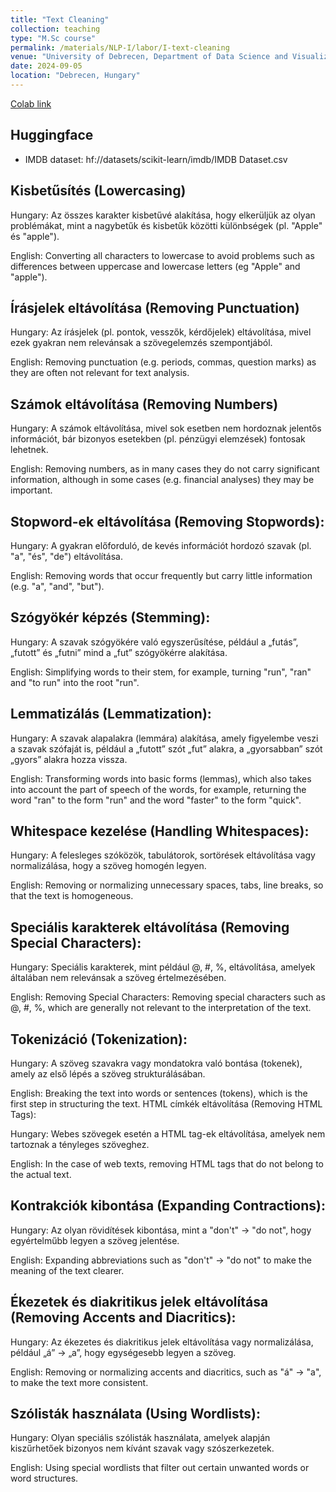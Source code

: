```yaml
---
title: "Text Cleaning"
collection: teaching
type: "M.Sc course"
permalink: /materials/NLP-I/labor/I-text-cleaning
venue: "University of Debrecen, Department of Data Science and Visualization"
date: 2024-09-05
location: "Debrecen, Hungary"
---
```


[Colab link](https://colab.research.google.com/drive/1QhghhzwDliCOMkRygSLfv5fLKT4Mjro1#scrollTo=edOFZuXqbKwx)

## Huggingface

- IMDB dataset: hf://datasets/scikit-learn/imdb/IMDB Dataset.csv

## Kisbetűsítés (Lowercasing)

Hungary: Az összes karakter kisbetűvé alakítása, hogy elkerüljük az olyan problémákat, mint a nagybetűk és kisbetűk közötti különbségek (pl. "Apple" és "apple").

English: Converting all characters to lowercase to avoid problems such as differences between uppercase and lowercase letters (eg "Apple" and "apple").

## Írásjelek eltávolítása (Removing Punctuation)

Hungary: Az írásjelek (pl. pontok, vesszők, kérdőjelek) eltávolítása, mivel ezek gyakran nem relevánsak a szövegelemzés szempontjából.

English: Removing punctuation (e.g. periods, commas, question marks) as they are often not relevant for text analysis.

## Számok eltávolítása (Removing Numbers)

Hungary: A számok eltávolítása, mivel sok esetben nem hordoznak jelentős információt, bár bizonyos esetekben (pl. pénzügyi elemzések) fontosak lehetnek.

English: Removing numbers, as in many cases they do not carry significant information, although in some cases (e.g. financial analyses) they may be important.

## Stopword-ek eltávolítása (Removing Stopwords):

Hungary: A gyakran előforduló, de kevés információt hordozó szavak (pl. "a", "és", "de") eltávolítása.

English: Removing words that occur frequently but carry little information (e.g. "a", "and", "but").

## Szógyökér képzés (Stemming):

Hungary: A szavak szógyökére való egyszerűsítése, például a „futás”, „futott” és „futni” mind a „fut” szógyökérre alakítása.

English: Simplifying words to their stem, for example, turning "run", "ran" and "to run" into the root "run".

## Lemmatizálás (Lemmatization):

Hungary: A szavak alapalakra (lemmára) alakítása, amely figyelembe veszi a szavak szófaját is, például a „futott” szót „fut” alakra, a „gyorsabban” szót „gyors” alakra hozza vissza.

English: Transforming words into basic forms (lemmas), which also takes into account the part of speech of the words, for example, returning the word "ran" to the form "run" and the word "faster" to the form "quick".

## Whitespace kezelése (Handling Whitespaces):

Hungary: A felesleges szóközök, tabulátorok, sortörések eltávolítása vagy normalizálása, hogy a szöveg homogén legyen.

English: Removing or normalizing unnecessary spaces, tabs, line breaks, so that the text is homogeneous.

## Speciális karakterek eltávolítása (Removing Special Characters):

Hungary: Speciális karakterek, mint például @, #, %, eltávolítása, amelyek általában nem relevánsak a szöveg értelmezésében.

English: Removing Special Characters: Removing special characters such as @, #, %, which are generally not relevant to the interpretation of the text.

## Tokenizáció (Tokenization):

Hungary: A szöveg szavakra vagy mondatokra való bontása (tokenek), amely az első lépés a szöveg strukturálásában.

English: Breaking the text into words or sentences (tokens), which is the first step in structuring the text.
HTML címkék eltávolítása (Removing HTML Tags):

Hungary: Webes szövegek esetén a HTML tag-ek eltávolítása, amelyek nem tartoznak a tényleges szöveghez.

English: In the case of web texts, removing HTML tags that do not belong to the actual text.

## Kontrakciók kibontása (Expanding Contractions):

Hungary: Az olyan rövidítések kibontása, mint a "don't" → "do not", hogy egyértelműbb legyen a szöveg jelentése.

English: Expanding abbreviations such as "don't" → "do not" to make the meaning of the text clearer.

## Ékezetek és diakritikus jelek eltávolítása (Removing Accents and Diacritics):

Hungary: Az ékezetes és diakritikus jelek eltávolítása vagy normalizálása, például „á” → „a”, hogy egységesebb legyen a szöveg.

English: Removing or normalizing accents and diacritics, such as "á" → "a", to make the text more consistent.

## Szólisták használata (Using Wordlists):

Hungary: Olyan speciális szólisták használata, amelyek alapján kiszűrhetőek bizonyos nem kívánt szavak vagy szószerkezetek.

English: Using special wordlists that filter out certain unwanted words or word structures.